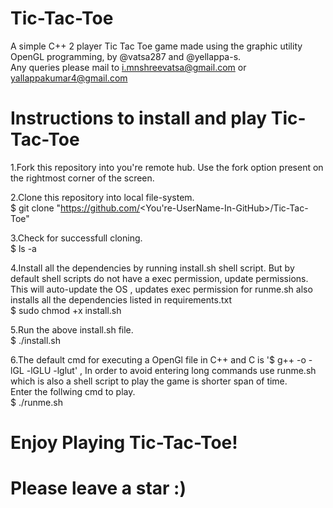 # Tic-Tac-Toe
A simple C++ 2 player Tic Tac Toe game made using the graphic utility OpenGL programming, by @vatsa287 and @yellappa-s.   
Any queries please mail to i.mnshreevatsa@gmail.com or yallappakumar4@gmail.com

# Instructions to install and play Tic-Tac-Toe

1.Fork this repository into you're remote hub. Use the fork option present on the rightmost corner of the screen.  

2.Clone this repository into local file-system.\
  $ git clone "https://github.com/<You're-UserName-In-GitHub>/Tic-Tac-Toe"  
  
3.Check for successfull cloning.      
  $ ls -a  
  
4.Install all the dependencies by running install.sh shell script. But by default shell scripts do not have a exec permission, update permissions.    
This will auto-update the OS , updates exec permission for runme.sh also installs all the dependencies listed in requirements.txt    
  $ sudo chmod +x install.sh  

5.Run the above install.sh file.  
  $ ./install.sh  
  
6.The default cmd for executing a OpenGl file in C++ and C is '$ g++ -o <exec-name> -lGL -lGLU -lglut' , In order to avoid entering long commands use runme.sh which is also a shell script to play the game is shorter span of time.  
Enter the follwing cmd to play.  
  $ ./runme.sh

# Enjoy Playing Tic-Tac-Toe!
# Please leave a star :)
